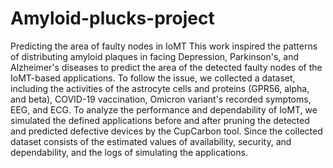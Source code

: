# Amyloid-plucks-project
Predicting the area of faulty nodes in IoMT
This work inspired the patterns of distributing amyloid plaques in facing Depression, Parkinson's, and Alzheimer's diseases to predict the area of the detected faulty nodes of the IoMT-based applications. To follow the issue, we collected a dataset, including the activities of the astrocyte cells and proteins (GPR56, alpha, and beta), COVID-19 vaccination, Omicron variant's recorded symptoms, EEG, and ECG. To analyze the performance and dependability of IoMT, we simulated the defined applications before and after pruning the detected and predicted defective devices by the CupCarbon tool. Since the collected dataset consists of the estimated values of availability, security, and dependability, and the logs of simulating the applications. 
